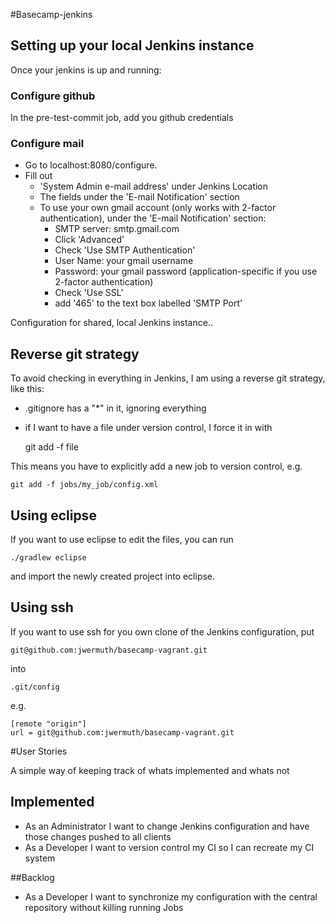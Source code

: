 #Basecamp-jenkins


## Setting up your local Jenkins instance

Once your jenkins is up and running:

### Configure github

In the pre-test-commit job, add you github credentials

### Configure mail 

* Go to localhost:8080/configure. 
* Fill out
  * 'System Admin e-mail address' under Jenkins Location
  * The fields under the 'E-mail Notification' section
  * To use your own gmail account (only works with 2-factor authentication), under the 'E-mail Notification' section:
    * SMTP server: smtp.gmail.com
    * Click 'Advanced'
    * Check 'Use SMTP Authentication'
    * User Name: your gmail username
    * Password: your gmail password (application-specific if you use 2-factor authentication)
    * Check 'Use SSL'
    * add '465' to the text box labelled 'SMTP Port'

Configuration for shared, local Jenkins instance..

## Reverse git strategy

To avoid checking in everything in Jenkins, I am using a reverse git strategy, like this:

- .gitignore has a "*" in it, ignoring everything
- if I want to have a file under version control, I force it in with
    
    git add -f file
    
This means you have to explicitly add a new job to version control, e.g.
    
    git add -f jobs/my_job/config.xml


## Using eclipse

If you want to use eclipse to edit the files, you can run
    
    ./gradlew eclipse
    
and import the newly created project into eclipse.

## Using ssh

If you want to use ssh for you own clone of the Jenkins configuration, put 

    git@github.com:jwermuth/basecamp-vagrant.git
    
into

    .git/config
    
e.g.

    [remote "origin"]
	url = git@github.com:jwermuth/basecamp-vagrant.git



#User Stories

A simple way of keeping track of whats implemented and whats not

## Implemented

* As an Administrator I want to change Jenkins configuration and have those changes pushed to all clients
* As a Developer I want to version control my CI so I can recreate my CI system

##Backlog

* As a Developer I want to synchronize my configuration with the central repository without killing running Jobs

